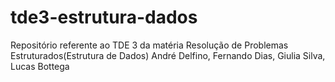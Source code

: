 # tde3-estrutura-dados
Repositório referente ao TDE 3 da matéria Resolução de Problemas Estruturados(Estrutura de Dados)
André Delfino, Fernando Dias, Giulia Silva, Lucas Bottega
